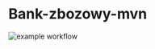 # Bank-zbozowy-mvn
![example workflow](https://github.com/RocketSteve/bank-zbozowy-mvn/actions/workflows/ci.yml/badge.svg)
